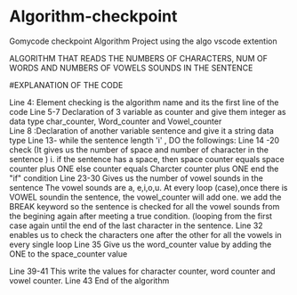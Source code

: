 # Algorithm-checkpoint

Gomycode checkpoint Algorithm Project using the algo vscode extention

ALGORITHM THAT READS THE NUMBERS OF CHARACTERS, NUM OF WORDS AND NUMBERS OF VOWELS SOUNDS  IN THE SENTENCE

#EXPLANATION OF THE CODE

Line 4: Element checking is the algorithm name and its the first line of the code
Line 5-7 Declaration of 3 variable as counter and give them integer as data type
       char_counter, Word_counter and Vowel_counter  
Line 8 :Declaration of another variable sentence and give it a string data type
Line 13- while the sentence length 'i' , DO the followings:
Line 14 -20 check (It gives us the number of space and number of character in the sentence )
   i. if the sentence has a space, then space counter equals space counter plus ONE
   else  counter equals Charcter counter plus ONE
   end the "if" condition
   Line 23-30 Gives us the number of vowel sounds in the sentence
   The vowel sounds are a, e,i,o,u.
   At every loop (case),once there is VOWEL soundin the sentence, the vowel_counter will add one.
   we add the BREAK keyword so the sentence is checked for all the vowel sounds from the begining again after meeting a true condition. (looping from the first case again until the end of the last character in the sentence.
   Line 32 enables us to check the characters one after the other for all the vowels in every single loop
   Line 35 Give us the word_counter value by adding the ONE to the space_counter value

   Line 39-41 This write the values for character counter, word counter and vowel counter.
   Line 43 End of the algorithm
   


